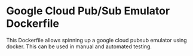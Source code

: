 # Google Cloud Pub/Sub Emulator Dockerfile

This Dockerfile allows spinning up a google cloud pubsub emulator using docker. This can be used in manual and automated testing.